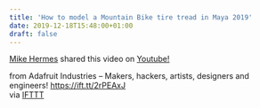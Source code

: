 ```yaml
---
title: 'How to model a Mountain Bike tire tread in Maya 2019'
date: 2019-12-18T15:48:00+01:00
draft: false
---
```


[Mike Hermes](https://www.youtube.com/channel/UCNWfrhzNRMYx_p1YIUKVDKQ) shared this video on [Youtube!](https://www.youtube.com/watch?v=KasbvS9RxC4)

  
  
from Adafruit Industries – Makers, hackers, artists, designers and engineers! https://ift.tt/2rPEAxJ  
via [IFTTT](https://ifttt.com/?ref=da&site=blogger)